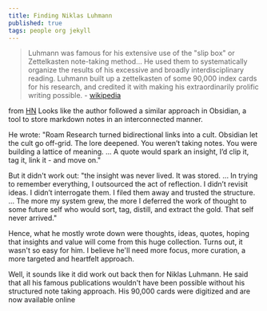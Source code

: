 ```yaml
---
title: Finding Niklas Luhmann
published: true
tags: people org jekyll
---
```

> Luhmann was famous for his extensive use of the "slip box" or Zettelkasten note-taking method... He used them to systematically organize the results of his excessive and broadly interdisciplinary reading. Luhmann built up a zettelkasten of some 90,000 index cards for his research, and credited it with making his extraordinarily prolific writing possible.  - [wikipedia](https://en.wikipedia.org/wiki/Niklas_Luhmann#Note-taking_system_(Zettelkasten))

from [HN](https://news.ycombinator.com/item?id=44426803)
Looks like the author followed a similar approach in Obsidian, a tool to store markdown notes in an interconnected manner.

He wrote: "Roam Research turned bidirectional links into a cult. Obsidian let the cult go off-grid. The lore deepened. You weren’t taking notes. You were building a lattice of meaning. ... A quote would spark an insight, I’d clip it, tag it, link it - and move on."

But it didn't work out: "the insight was never lived. It was stored. ... In trying to remember everything, I outsourced the act of reflection. I didn’t revisit ideas. I didn’t interrogate them. I filed them away and trusted the structure. ... The more my system grew, the more I deferred the work of thought to some future self who would sort, tag, distill, and extract the gold. That self never arrived."

Hence, what he mostly wrote down were thoughts, ideas, quotes, hoping that insights and value will come from this huge collection. Turns out, it wasn't so easy for him. I believe he'll need more focus, more curation, a more targeted and heartfelt approach.

Well, it sounds like it did work out back then for Niklas Luhmann. He said that all his famous publications wouldn't have been possible without his structured note taking approach. His 90,000 cards were digitized and are now available online
